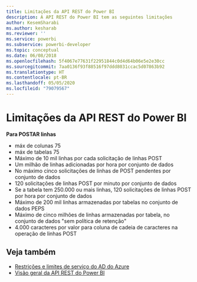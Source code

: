 ```yaml
---
title: Limitações da API REST do Power BI
description: A API REST do Power BI tem as seguintes limitações
author: KesemSharabi
ms.author: kesharab
ms.reviewer: ''
ms.service: powerbi
ms.subservice: powerbi-developer
ms.topic: conceptual
ms.date: 06/08/2018
ms.openlocfilehash: 5f4067e77631f22951844c0d4d64b06e5e2e30cc
ms.sourcegitcommit: 7aa0136f93f88516f97ddd8031ccac5d07863b92
ms.translationtype: HT
ms.contentlocale: pt-BR
ms.lasthandoff: 05/05/2020
ms.locfileid: "79079567"
---
```

# <a name="power-bi-rest-api-limitations"></a>Limitações da API REST do Power BI  
  
**Para POSTAR linhas**
  
* máx de colunas 75
* máx de tabelas 75
* Máximo de 10 mil linhas por cada solicitação de linhas POST  
* Um milhão de linhas adicionadas por hora por conjunto de dados  
* No máximo cinco solicitações de linhas de POST pendentes por conjunto de dados  
* 120 solicitações de linhas POST por minuto por conjunto de dados
* Se a tabela tem 250.000 ou mais linhas, 120 solicitações de linhas POST por hora por conjunto de dados
* Máximo de 200 mil linhas armazenadas por tabelas no conjunto de dados PEPS
* Máximo de cinco milhões de linhas armazenadas por tabela, no conjunto de dados "sem política de retenção"  
* 4\.000 caracteres por valor para coluna de cadeia de caracteres na operação de linhas POST
  
## <a name="see-also"></a>Veja também

* [Restrições e limites de serviço do AD do Azure](https://docs.microsoft.com/azure/active-directory/active-directory-service-limits-restrictions)   
* [Visão geral da API REST do Power BI](https://docs.microsoft.com/rest/api/power-bi/)